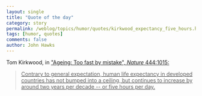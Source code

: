 ```yaml
---
layout: single 
title: "Quote of the day" 
category: story
permalink: /weblog/topics/humor/quotes/kirkwood_expectancy_five_hours.html
tags: [humor, quotes] 
comments: false 
author: John Hawks 
---
```



<p>
Tom Kirkwood, in <a href="http://dx.doi.org/10.1038/4441015a">"Ageing: Too fast by mistake", <i>Nature</i> 444:1015: 
</p>

<blockquote>Contrary to general expectation, human life expectancy in developed countries has not bumped into a ceiling, but continues to increase by around two years per decade -- or five hours per day.</blockquote>

